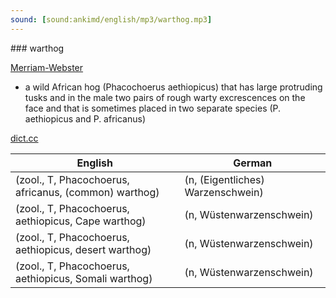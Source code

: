 ```yaml
---
sound: [sound:ankimd/english/mp3/warthog.mp3]
---
```


\### warthog

[Merriam-Webster](https://www.merriam-webster.com/dictionary/warthog)

- a wild African hog (Phacochoerus aethiopicus) that has large protruding tusks and in the male two pairs of rough warty excrescences on the face and that is sometimes placed in two separate species (P. aethiopicus and P. africanus)

[dict.cc](https://www.dict.cc/warthog)

| English        | German       |
| -------------- | ------------ |
|  (zool., T, Phacochoerus, africanus, (common) warthog) |  (n, (Eigentliches) Warzenschwein) |
|  (zool., T, Phacochoerus, aethiopicus, Cape warthog) |  (n, Wüstenwarzenschwein) |
|  (zool., T, Phacochoerus, aethiopicus, desert warthog) |  (n, Wüstenwarzenschwein) |
|  (zool., T, Phacochoerus, aethiopicus, Somali warthog) |  (n, Wüstenwarzenschwein) |
